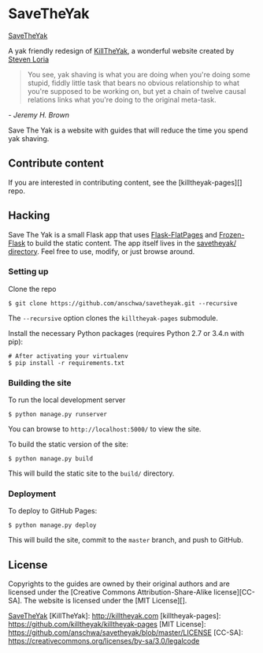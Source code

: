 # SaveTheYak

[SaveTheYak](https://anschwa.github.io/savetheyak)

A yak friendly redesign of [KillTheYak](http://killtheyak.com), a wonderful website created by [Steven Loria](http://stevenloria.com/)

> You see, yak shaving is what you are doing when you're doing some stupid, fiddly little task that bears no obvious relationship to what you're supposed to be working on, but yet a chain of twelve causal relations links what you're doing to the original meta-task.

<cite>- Jeremy H. Brown</cite>

Save The Yak is a website with guides that will reduce the time you spend yak shaving.

## Contribute content

If you are interested in contributing content, see the [killtheyak-pages][] repo.

## Hacking

Save The Yak is a small Flask app that uses [Flask-FlatPages](https://github.com/SimonSapin/Flask-FlatPages) and [Frozen-Flask](https://github.com/SimonSapin/Frozen-Flask) to build the static content. The app itself lives in the [savetheyak/ directory](https://github.com/anschwa/savetheyak/tree/master/savetheyak). Feel free to use, modify, or just browse around.

### Setting up

Clone the repo

```
$ git clone https://github.com/anschwa/savetheyak.git --recursive
```

The `--recursive` option clones the `killtheyak-pages` submodule.

Install the necessary Python packages (requires Python 2.7 or 3.4.n with pip):

```
# After activating your virtualenv
$ pip install -r requirements.txt
```

### Building the site

To run the local development server

```
$ python manage.py runserver
```

You can browse to `http://localhost:5000/` to view the site.

To build the static version of the site:

```
$ python manage.py build
```

This will build the static site to the `build/` directory.

### Deployment

To deploy to GitHub Pages:

```
$ python manage.py deploy
```

This will build the site, commit to the `master` branch, and push to GitHub.

## License

Copyrights to the guides are owned by their original authors and are licensed under the [Creative Commons Attribution-Share-Alike license][CC-SA].  The website is licensed under the [MIT License][].

[SaveTheYak](https://anschwa.github.io/savetheyak)
[KillTheYak]: http://killtheyak.com
[killtheyak-pages]: https://github.com/killtheyak/killtheyak-pages
[MIT License]: https://github.com/anschwa/savetheyak/blob/master/LICENSE
[CC-SA]: https://creativecommons.org/licenses/by-sa/3.0/legalcode
